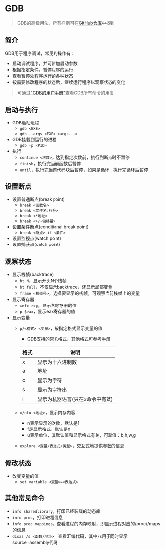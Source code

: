 # GDB

> GDB的高级用法，所有样例可在[GitHub仓库](https://github.com/LittleBee1024/learning_book/tree/main/docs/demos/gdb/code)中找到

## 简介
GDB用于程序调试，常见的操作有：

* 启动调试程序，并可附加启动参数
* 根据指定条件，暂停程序的运行
* 查看暂停处程序运行的各种状态
* 按需要修改程序的状态后，继续运行程序以观察状态的变化

> 可通过["GDB的用户手册"](https://sourceware.org/gdb/current/onlinedocs/gdb/Command-and-Variable-Index.html#Command-and-Variable-Index)查看GDB所有命令的用法

## 启动与执行

* GDB启动进程
    * `gdb <EXE>`
    * `gdb --args <EXE> <args...>`
* GDB挂载到运行的进程
    * `gdb -p <PID>`
* 执行
    * `continue <次数>`，达到指定次数前，执行到断点时不暂停
    * `finish`，执行完当前函数后暂停
    * `until`，执行完当前代码块后暂停，如果是循环，执行完循环后暂停

## 设置断点

* 设置普通断点(break point)
    * `break <函数名>`
    * `break <文件名:行号>`
    * `break <*地址>`
    * `break <+/-偏移量>`
* 设置条件断点(conditional break point)
    * `break <断点> if <条件>`
* 设置监视点(watch point)
* 设置捕获点(catch point)

## 观察状态

* 显示栈帧(backtrace)
    * `bt N`，显示开头N个栈帧
    * `bt full`，不仅显示backtrace，还显示局部变量
    * `frame <栈帧号>`，选择要显示的栈帧，可观察当前栈帧上的变量
* 显示寄存器
    * `info reg`，显示各寄存器的值
    * `p $eax`，显示eax寄存器的值
* 显示变量
    * `p/<格式> <变量>`，按指定格式显示变量的值
        * GDB支持的常见格式，其他格式可参考[手册](https://sourceware.org/gdb/onlinedocs/gdb/Output-Formats.html#Output-Formats)

        |格式 |说明                             |
        |-    |-                               |
        |x    | 显示为十六进制数                 |
        |a    | 地址                            |
        |c    | 显示为字符                      |
        |s    | 显示为字符串                    |
        |i    | 显示为机器语言(只在`x`命令中有效) |

    * `x/nfu <地址>`，显示内存内容
        * n表示显示的次数，默认是1
        * f是显示格式，默认是x
        * u表示单位，其默认值和显示格式有关，可取值：b,h,w,g
    * `explore <变量/表达式/类型>`，交互式地提供参数的信息

## 修改状态

* 改变变量的值
    * `set variable <变量>=<表达式>`

## 其他常见命令

* `info sharedlibrary`，打印已经装载的动态库
* `info proc`，打印进程信息
* `info proc mappings`，查看进程的内存映射，即显示进程对应的/proc/<PID>/maps的信息
* `disas /s <函数/地址>`，查看汇编代码，其中`/s`用于同时显示source+assembly代码